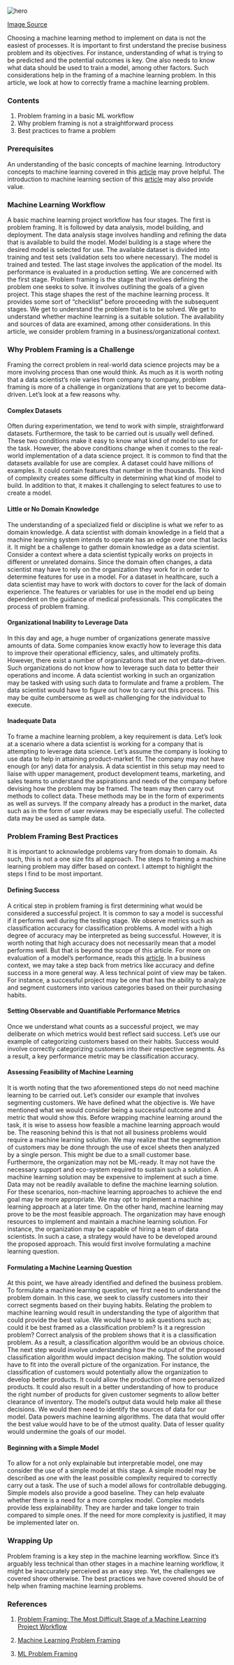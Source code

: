 ![hero](/engineering-education/problem-framing/hero.jpg)

[Image Source](https://images.unsplash.com/photo-1587093336587-eeca6cb17cf2?ixid=MXwxMjA3fDB8MHxwaG90by1wYWdlfHx8fGVufDB8fHw%3D&ixlib=rb-1.2.1&auto=format&fit=crop&w=700&q=80)

Choosing a machine learning method to implement on data is not the easiest of processes. It is important to first understand the precise business problem and its objectives. For instance, understanding of what is trying to be predicted and the potential outcomes is key. One also needs to know what data should be used to train a model, among other factors. Such considerations help in the framing of a machine learning problem. In this article, we look at how to correctly frame a machine learning problem.

### Contents

1. Problem framing in a basic ML workflow
2. Why problem framing is not a straightforward process
3. Best practices to frame a problem

### Prerequisites

An understanding of the basic concepts of machine learning. Introductory concepts to machine learning covered in this [article](/engineering-education/supervised-learning-algorithms/) may prove helpful. The introduction to machine learning section of this [article](/engineering-education/feature-engineering-in-machine-learning/) may also provide value.

### Machine Learning Workflow

A basic machine learning project workflow has four stages. The first is problem framing. It is followed by data analysis, model building, and deployment. The data analysis stage involves handling and refining the data that is available to build the model. Model building is a stage where the desired model is selected for use. The available dataset is divided into training and test sets (validation sets too where necessary). The model is trained and tested. The last stage involves the application of the model. Its performance is evaluated in a production setting.
We are concerned with the first stage. Problem framing is the stage that involves defining the problem one seeks to solve. It involves outlining the goals of a given project. This stage shapes the rest of the machine learning process. It provides some sort of “checklist” before proceeding with the subsequent stages. We get to understand the problem that is to be solved. We get to understand whether machine learning is a suitable solution. The availability and sources of data are examined, among other considerations. In this article, we consider problem framing in a business/organizational context.

### Why Problem Framing is a Challenge

Framing the correct problem in real-world data science projects may be a more involving process than one would think. As much as it is worth noting that a data scientist’s role varies from company to company, problem framing is more of a challenge in organizations that are yet to become data-driven. Let’s look at a few reasons why.

#### Complex Datasets

Often during experimentation, we tend to work with simple, straightforward datasets. Furthermore, the task to be carried out is usually well defined. These two conditions make it easy to know what kind of model to use for the task.
However, the above conditions change when it comes to the real-world implementation of a data science project. It is common to find that the datasets available for use are complex. A dataset could have millions of examples. It could contain features that number in the thousands. This kind of complexity creates some difficulty in determining what kind of model to build. In addition to that, it makes it challenging to select features to use to create a model.

#### Little or No Domain Knowledge

The understanding of a specialized field or discipline is what we refer to as domain knowledge. A data scientist with domain knowledge in a field that a machine learning system intends to operate has an edge over one that lacks it. It might be a challenge to gather domain knowledge as a data scientist. Consider a context where a data scientist typically works on projects in different or unrelated domains. Since the domain often changes, a data scientist may have to rely on the organization they work for in order to determine features for use in a model. For a dataset in healthcare, such a data scientist may have to work with doctors to cover for the lack of domain experience. The features or variables for use in the model end up being dependent on the guidance of medical professionals. This complicates the process of problem framing.

#### Organizational Inability to Leverage Data

In this day and age, a huge number of organizations generate massive amounts of data. Some companies know exactly how to leverage this data to improve their operational efficiency, sales, and ultimately profits. However, there exist a number of organizations that are not yet data-driven. Such organizations do not know how to leverage such data to better their operations and income.
A data scientist working in such an organization may be tasked with using such data to formulate and frame a problem. The data scientist would have to figure out how to carry out this process. This may be quite cumbersome as well as challenging for the individual to execute.

#### Inadequate Data

To frame a machine learning problem, a key requirement is data. Let’s look at a scenario where a data scientist is working for a company that is attempting to leverage data science. Let’s assume the company is looking to use data to help in attaining product-market fit. The company may not have enough (or any) data for analysis. A data scientist in this setup may need to liaise with upper management, product development teams, marketing, and sales teams to understand the aspirations and needs of the company before devising how the problem may be framed. The team may then carry out methods to collect data. These methods may be in the form of experiments as well as surveys. If the company already has a product in the market, data such as in the form of user reviews may be especially useful. The collected data may be used as sample data.

### Problem Framing Best Practices

It is important to acknowledge problems vary from domain to domain. As such, this is not a one size fits all approach. The steps to framing a machine learning problem may differ based on context. I attempt to highlight the steps I find to be most important.

#### Defining Success

A critical step in problem framing is first determining what would be considered a successful project. It is common to say a model is successful if it performs well during the testing stage. We observe metrics such as classification accuracy for classification problems. A model with a high degree of accuracy may be interpreted as being successful. However, it is worth noting that high accuracy does not necessarily mean that a model performs well. But that is beyond the scope of this article. For more on evaluation of a model’s performance, reads this [article](/engineering-education/evaluating-ml-model-performance/).
In a business context, we may take a step back from metrics like accuracy and define success in a more general way. A less technical point of view may be taken. For instance, a successful project may be one that has the ability to analyze and segment customers into various categories based on their purchasing habits.

#### Setting Observable and Quantifiable Performance Metrics

Once we understand what counts as a successful project, we may deliberate on which metrics would best reflect said success. Let’s use our example of categorizing customers based on their habits. Success would involve correctly categorizing customers into their respective segments. As a result, a key performance metric may be classification accuracy.

#### Assessing Feasibility of Machine Learning

It is worth noting that the two aforementioned steps do not need machine learning to be carried out. Let’s consider our example that involves segmenting customers. We have defined what the objective is. We have mentioned what we would consider being a successful outcome and a metric that would show this. Before wrapping machine learning around the task, it is wise to assess how feasible a machine learning approach would be. The reasoning behind this is that not all business problems would require a machine learning solution. We may realize that the segmentation of customers may be done through the use of excel sheets then analyzed by a single person. This might be due to a small customer base. Furthermore, the organization may not be ML-ready. It may not have the necessary support and eco-system required to sustain such a solution. A machine learning solution may be expensive to implement at such a time. Data may not be readily available to define the machine learning solution. For these scenarios, non-machine learning approaches to achieve the end goal may be more appropriate. We may opt to implement a machine learning approach at a later time.
On the other hand, machine learning may prove to be the most feasible approach. The organization may have enough resources to implement and maintain a machine learning solution. For instance, the organization may be capable of hiring a team of data scientists. In such a case, a strategy would have to be developed around the proposed approach. This would first involve formulating a machine learning question.

#### Formulating a Machine Learning Question

At this point, we have already identified and defined the business problem. To formulate a machine learning question, we first need to understand the problem domain. In this case, we seek to classify customers into their correct segments based on their buying habits.
Relating the problem to machine learning would result in understanding the type of algorithm that could provide the best value. We would have to ask questions such as; could it be best framed as a classification problem? Is it a regression problem? Correct analysis of the problem shows that it is a classification problem. As a result, a classification algorithm would be an obvious choice.
The next step would involve understanding how the output of the proposed classification algorithm would impact decision making. The solution would have to fit into the overall picture of the organization. For instance, the classification of customers would potentially allow the organization to develop better products. It could allow the production of more personalized products. It could also result in a better understanding of how to produce the right number of products for given customer segments to allow better clearance of inventory. The model’s output data would help make all these decisions.
We would then need to identify the sources of data for our model. Data powers machine learning algorithms. The data that would offer the best value would have to be of the utmost quality. Data of lesser quality would undermine the goals of our model.

#### Beginning with a Simple Model

To allow for a not only explainable but interpretable model, one may consider the use of a simple model at this stage. A simple model may be described as one with the least possible complexity required to correctly carry out a task. The use of such a model allows for controllable debugging. Simple models also provide a good baseline. They can help evaluate whether there is a need for a more complex model. Complex models provide less explainability. They are harder and take longer to train compared to simple ones. If the need for more complexity is justified, it may be implemented later on.

### Wrapping Up

Problem framing is a key step in the machine learning workflow. Since it’s arguably less technical than other stages in a machine learning workflow, it might be inaccurately perceived as an easy step. Yet, the challenges we covered show otherwise. The best practices we have covered should be of help when framing machine learning problems.

### References

1. [Problem Framing: The Most Difficult Stage of a Machine Learning Project Workflow](https://medium.com/towards-artificial-intelligence/problem-framing-the-most-difficult-stage-of-machine-learning-1a7f208ea414#:~:text=%20Problem%20Framing%3A%20The%20Most%20Difficult%20Stage%20of,Building.%20Pick%20the%20machine%20learning%20tool...%20More%20)

2. [Machine Learning Problem Framing](https://medium.com/towards-artificial-intelligence/machine-learning-problem-framing-2a0eba4c0d6d)

3. [ML Problem Framing](https://docs.aws.amazon.com/wellarchitected/latest/machine-learning-lens/ml-problem-framing.html)
